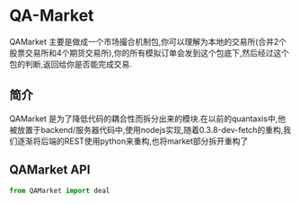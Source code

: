 # QA-Market

QAMarket 主要是做成一个市场撮合机制包,你可以理解为本地的交易所(合并2个股票交易所和4个期货交易所),你的所有模拟订单会发到这个包底下,然后经过这个包的判断,返回给你是否能完成交易.

## 简介
QAMarket 是为了降低代码的耦合性而拆分出来的模块.在以前的quantaxis中,他被放置于backend/服务器代码中,使用nodejs实现,随着0.3.8-dev-fetch的重构,我们逐渐将后端的REST使用python来重构,也将market部分拆开重构了

## QAMarket API

```python
from QAMarket import deal
```
